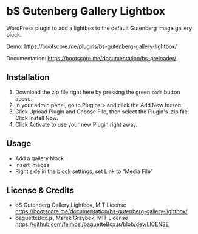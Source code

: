 # bS Gutenberg Gallery Lightbox

WordPress plugin to add a lightbox to the default Gutenberg image gallery block.

Demo: https://bootscore.me/plugins/bs-gutenberg-gallery-lightbox/

Documentation: https://bootscore.me/documentation/bs-preloader/

## Installation

1. Download the zip file right here by pressing the green `code` button above. 
2. In your admin panel, go to Plugins > and click the Add New button.
3. Click Upload Plugin and Choose File, then select the Plugin's .zip file. Click Install Now.
4. Click Activate to use your new Plugin right away.

## Usage

- Add a gallery block
- Insert images
- Right side in the block settings, set Link to “Media File”

## License & Credits

- bS Gutenberg Gallery Lightbox, MIT License https://bootscore.me/documentation/bs-gutenberg-gallery-lightbox/
- baguetteBox.js, Marek Grzybek, MIT License https://github.com/feimosi/baguetteBox.js/blob/dev/LICENSE

